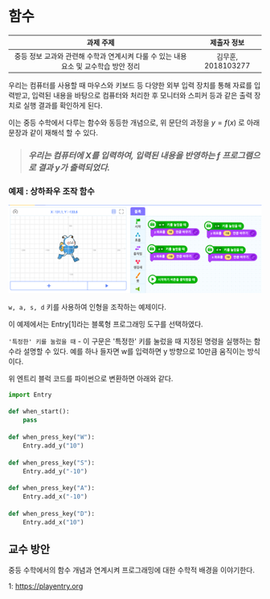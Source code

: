 # 함수

| 과제 주제 | 제출자 정보 |
| :--: | :--: |
| 중등 정보 교과와 관련해 수학과 연계시켜 다룰 수 있는 내용 요소 및 교수학습 방안 정리 | 김무훈, 2018103277 |

우리는 컴퓨터를 사용할 때 마우스와 키보드 등 다양한 외부 입력 장치를 통해 자료를 입력받고, 입력된 내용을 바탕으로 컴퓨터와 처리한 후 모니터와 스피커 등과 같은 출력 장치로 실행 결과를 확인하게 된다.

이는 중등 수학에서 다루는 함수와 동등한 개념으로, 위 문단의 과정을 ${y=f(x)}$ 로 아래 문장과 같이 재해석 할 수 있다.

> ### _우리는 컴퓨터에 ${X}$를 입력하여, 입력된 내용을 반영하는 ${f}$ 프로그램으로 결과 ${y}$가 출력되었다._

### 예제 : 상하좌우 조작 함수

![](./entry-one.png)

`w, a, s, d` 키를 사용하여 인형을 조작하는 예제이다.

이 예제에서는 Entry[1]라는 블록형 프로그래밍 도구를 선택하였다.

`'특정한' 키를 눌렀을 때` - 이 구문은 '특정한' 키를 눌렀을 때 지정된 명령을 실행하는 함수라 설명할 수 있다. 예를 하나 들자면 w를 입력하면 y 방향으로 10만큼 움직이는 방식이다.

<!-- 하지만 이 예제는 각기 다른 매개변수에 따른 '고정된 명령'이기에 중등 수학에서 일반적으로 다루는 함수 보단 고등 교과에서 다루는 집합에서의 개념과 더 유사하다. -->

위 엔트리 블럭 코드를 파이썬으로 변환하면 아래와 같다.

```py
import Entry

def when_start():
    pass

def when_press_key("W"):
    Entry.add_y("10")

def when_press_key("S"):
    Entry.add_y("-10")

def when_press_key("A"):
    Entry.add_x("-10")

def when_press_key("D"):
    Entry.add_x("10")
```

## 교수 방안

중등 수학에서의 함수 개념과 연계시켜 프로그래밍에 대한 수학적 배경을 이야기한다.

<!-- 다만 첫 예제에서 지적한 '고정된 명령'처럼 일반적으로 알고 있는 함수와 거리 -->
1: https://playentry.org

